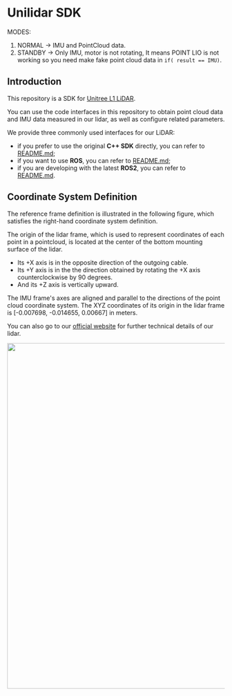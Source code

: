 # Unilidar SDK

MODES:
1. NORMAL -> IMU and PointCloud data.
2. STANDBY -> Only IMU, motor is not rotating, It means POINT LIO is not working so you need make fake point cloud data in `if( result == IMU)`. 
## Introduction
This repository is a SDK for [Unitree L1 LiDAR](https://www.unitree.com/LiDAR).

You can use the code interfaces in this repository to obtain point cloud data and IMU data measured in our lidar, as well as configure related parameters. 

We provide three commonly used interfaces for our LiDAR:
- if you prefer to use the original **C++ SDK** directly, you can refer to [README.md](./unitree_lidar_sdk/README.md); 
- if you want to use **ROS**, you can refer to [README.md](./unitree_lidar_ros/src/unitree_lidar_ros/README.md); 
- if you are developing with the latest **ROS2**, you can refer to [README.md](./unitree_lidar_ros2/src/unitree_lidar_ros2/README.md).


## Coordinate System Definition
The reference frame definition is illustrated in the following figure, which satisfies the right-hand coordinate system definition. 

The origin of the lidar frame, which is used to represent coordinates of each point in a pointcloud, is located at the center of the bottom mounting surface of the lidar. 
- Its +X axis is in the opposite direction of the outgoing cable. 
- Its +Y axis is in the the direction obtained by rotating the +X axis counterclockwise by 90 degrees. 
- And its +Z axis is vertically upward. 

The IMU frame's axes are aligned and parallel to the directions of the point cloud coordinate system. The XYZ coordinates of its origin in the lidar frame is [-0.007698, -0.014655, 0.00667] in meters.

You can also go to our [official website](https://www.unitree.com/download) for further technical details of our lidar.

<div style="text-align:center">
  <img src="./docs/lidar_frame_definition.jpg" width="800">
</div>